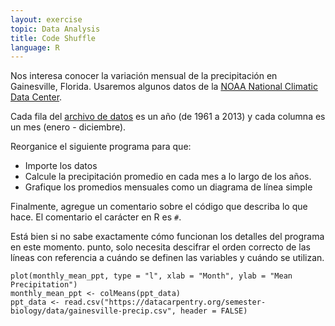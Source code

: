 ```yaml
---
layout: exercise
topic: Data Analysis
title: Code Shuffle
language: R
---
```


Nos interesa conocer la variación mensual de la precipitación en
Gainesville, Florida. Usaremos algunos datos de la
[NOAA National Climatic Data Center](http://www.ncdc.noaa.gov/).

Cada fila del [archivo de datos](https://datacarpentry.org/semester-biology/data/gainesville-precip.csv) es un año (de 1961 a 2013) y cada columna es un mes
(enero - diciembre).

Reorganice el siguiente programa para que:

- Importe los datos
- Calcule la precipitación promedio en cada mes a lo largo de los años.
- Grafique los promedios mensuales como un diagrama de línea simple

Finalmente, agregue un comentario sobre el código que describa lo que hace. El comentario
el carácter en R es `#`.

Está bien si no sabe exactamente cómo funcionan los detalles del programa en este momento.
punto, solo necesita descifrar el orden correcto de las líneas con referencia a cuándo
se definen las variables y cuándo se utilizan.

```
plot(monthly_mean_ppt, type = "l", xlab = "Month", ylab = "Mean Precipitation")
monthly_mean_ppt <- colMeans(ppt_data)
ppt_data <- read.csv("https://datacarpentry.org/semester-biology/data/gainesville-precip.csv", header = FALSE)
```